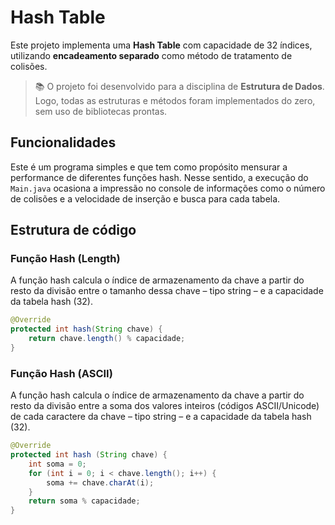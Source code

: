 # Hash Table

Este projeto implementa uma **Hash Table** com capacidade de 32 índices, utilizando **encadeamento separado** como método de tratamento de colisões.

> 📚 O projeto foi desenvolvido para a disciplina de **Estrutura de Dados**. Logo, todas as estruturas e métodos foram implementados do zero, sem uso de bibliotecas prontas.

## Funcionalidades

Este é um programa simples e que tem como propósito mensurar a performance de diferentes funções hash. Nesse sentido, a execução do `Main.java` ocasiona a impressão no console de informações como o número de colisões e a velocidade de inserção e busca para cada tabela.

## Estrutura de código

### Função Hash (Length)
A função hash calcula o índice de armazenamento da chave a partir do resto da divisão entre o tamanho dessa chave – tipo string – e a capacidade da tabela hash (32).

```java
@Override
protected int hash(String chave) {
    return chave.length() % capacidade;
}
```

### Função Hash (ASCII)
A função hash calcula o índice de armazenamento da chave a partir do resto da divisão entre a soma dos valores inteiros (códigos ASCII/Unicode) de cada caractere da chave – tipo string – e a capacidade da tabela hash (32).

```java
@Override
protected int hash (String chave) {
    int soma = 0;
    for (int i = 0; i < chave.length(); i++) {
        soma += chave.charAt(i);
    }
    return soma % capacidade;
}
```
